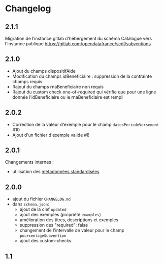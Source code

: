 <MenuSchema />

# Changelog

## 2.1.1

Migration de l'instance gitlab d'hébergement du schéma Catalogue vers l'instance publique https://gitlab.com/opendatafrance/scdl/subventions


## 2.1.0

- Ajout du champs dispositifAide
- Modification du champs idBeneficiaire : suppression de la contrainte champs requis
- Rajout du champs rnaBeneficiaire non requis
- Rajout du custom check one-of-required qui vérifie que pour une ligne donnée l'idBeneficiaire ou le rnaBeneficiaire est rempli

## 2.0.2

- Correction de la valeur d'exemple pour le champ `datesPeriodeVersement` #10
- Ajout d'un fichier d'exemple valide #8

## 2.0.1

Changements internes :

- utilisation des [métadonnées standardisées](https://github.com/frictionlessdata/specs/blob/master/specs/patterns.md#table-schema-metadata-properties)

## 2.0.0

- ajout du fichier `CHANGELOG.md`
- dans `schema.json`:
  - ajout de la clef `updated`
  - ajout des exemples (propriété `examples`)
  - amélioration des titres, descriptions et exemples
  - suppression des "required": false
  - changement de l'intervalle de valeur pour le champ `pourcentageSubvention`
  - ajout des custom-checks

## 1.1
